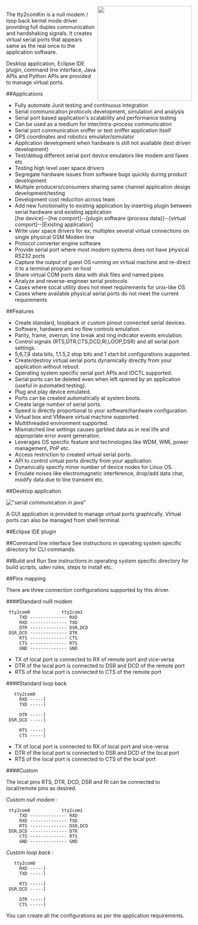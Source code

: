 <image align="right" width="256" heigth="265" src="https://github.com/RishiGupta12/SerialPundit/blob/master/images/tty2com.png">

The tty2comKm is a null modem / loop back kernel mode driver providing full duplex communication and handshaking signals. It creates virtual serial ports that appears same as the real once to the application software.

Desktop application, Eclipse IDE plugin, command line interface, Java APIs and Python APIs are provided to manage virtual ports.

##Applications
- Fully automate Junit testing and continuous integration
- Serial communication protocols development, simulation and analysis
- Serial port based application's scalability and performance testing
- Can be used as a medium for inter/intra-process communication
- Serial port communication sniffer or test sniffer application itself
- GPS coordinates and robotics emulator/simulator
- Application development when hardware is still not available (test driven development)
- Test/debug different serial port device emulators like modem and faxes etc
- Testing high level user space drivers
- Segregate hardware issues from software bugs quickly during product development
- Multiple producers/consumers sharing same channel application design development/testing
- Development cost reduction across team
- Add new functionality to existing application by inserting plugin between serial hardware and existing application   
  [hw device]--[hw comport]--[plugin software (process data)]--[virtual comport]--[Existing application]
- Write user space drivers for ex; multiplex several virtual connections on single physical GSM Modem line
- Protocol converter engine software
- Provide serial port where most modern systems does not have physical RS232 ports
- Capture the output of guest OS running on virtual machine and re-direct it to a terminal program on host
- Share virtual COM ports data with disk files and named pipes
- Analyze and reverse-engineer serial protocols
- Cases where socat utility does not meet requirements for unix-like OS
- Cases where available physical serial ports do not meet the current requirements

##Features
- Create standard, loopback or custom pinout connected serial devices.
- Software, hardware and no flow controls emulation.
- Parity, frame, overrun, line break and ring indicator events emulation.
- Control signals (RTS,DTR,CTS,DCD,RI,LOOP,DSR) and all serial port settings.
- 5,6,7,8 data bits, 1,1.5,2 stop bits and 1 start bit configurations supported.
- Create/destroy virtual serial ports dynamically directly from your application without reboot.
- Operating system specific serial port APIs and IOCTL supported.
- Serial ports can be deleted even when left opened by an application (useful in automated testing).
- Plug and play device emulated.
- Ports can be created automatically at system boots.
- Create large number of serial ports.
- Speed is directly proportional to your software/hardware configuration.
- Virtual box and VMware virtual machine supported.
- Multithreaded environment supported.
- Mismatched line settings causes garbled data as in real life and appropriate error event generation.
- Leverages OS specific feature and technologies like WDM, WMI, power management, PnP etc.
- Access restriction to created virtual serial ports.
- API to control virtual ports directly from your application.
- Dynamically specify minor number of device nodes for Linux OS.
- Emulate noises like electromagnetic interference, drop/add data char, modify data due to line transient etc.

##Desktop application

!["serial communication in java"](/drivers/tty2comKm/application/tty2com1.png?raw=true "serial port null modem emulation")

A GUI application is provided to manage virtual ports graphically. Virtual ports can also be managed from shell terminal.

##Eclipse IDE plugin


##Command line interface
See instructions in operating system specific directory for CLI commands.

##Build and Run
See instructions in operating system specific directory for build scripts, udev rules, steps to install etc.

##Pins mapping

There are three connection configurations supported by this driver.

####Standard nulll modem
```
 tty2com0            tty2com1
     TXD -------------- RXD
     RXD -------------- TXD
     DTR -------------- DSR,DCD
 DSR,DCD -------------- DTR
     RTS -------------- CTS
     CTS -------------- RTS
     GND -------------- GND
```
- TX of local port is connected to RX of remote port and vice-versa
- DTR of the local port is connected to DSR and DCD of the remote port
- RTS of the local port is connected to CTS of the remote port

####Standard loop back
```
   tty2com0            
     RXD -----]
     TXD -----]
     
     DTR -----]
 DSR,DCD -----]
 
     RTS -----]
     CTS -----]
```
- TX of local port is connected to RX of local port and vice-versa
- DTR of the local port is connected to DSR and DCD of the local port
- RTS of the local port is connected to CTS of the local port

####Custom

The local pins RTS, DTR, DCD, DSR and RI can be connected to local/remote pins as desired.

*Custom null modem :*   
```
 tty2com0            tty2com1
     TXD -------------- RXD
     RXD -------------- TXD
     RTS -------------- DSR,DCD
 DSR,DCD -------------- DTR
     CTS -------------- RTS
     GND -------------- GND
```

*Custom loop back :*   
```
   tty2com0            
     RXD -----]
     TXD -----]
     
     RTS -----]
 DSR,DCD -----]
 
     DTR -----]
     CTS -----]
```

You can create all the configurations as per the application requirements.

